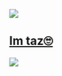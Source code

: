 <a href="https://tazmyan.is-a.dev" target="_blank">
  <img align="center" src="https://cdn.discordapp.com/attachments/1137047995574145066/1160239290001932298/TAZ_BIO_SNIMKA_LOL.png"/>
</a>


<h2>
  <a href="https://tazmyan.is-a.dev">Im taz🙄</a>
</h2>



<a href="https://discord.com/users/982624823039647744" target="_blank">
  <img src="https://dcbadge.vercel.app/api/shield/982624823039647744">
</a>
